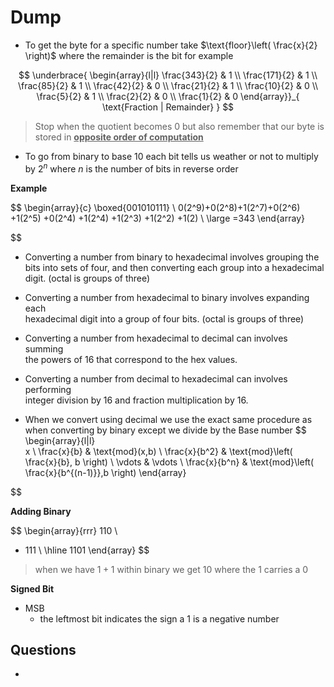 


# Dump
- To get the byte for a specific number take  $\text{floor}\left( \frac{x}{2} \right)$ where the remainder is the bit for example 

$$
\underbrace{
\begin{array}{l|l} 
\frac{343}{2} & 1 \\
\frac{171}{2} & 1 \\
\frac{85}{2} & 1 \\
\frac{42}{2} & 0 \\
\frac{21}{2} & 1 \\
\frac{10}{2} & 0 \\
\frac{5}{2} & 1 \\
\frac{2}{2} & 0 \\
\frac{1}{2} & 0
\end{array}}_{
\text{Fraction | Remainder}
}
$$
> Stop when the quotient becomes 0 but also remember that our byte is stored in <u>**opposite order of computation**</u>


- To go from binary to base 10 each bit tells us weather or not to multiply by $2^n$ where $n$ is the number of bits in reverse order

**Example**

$$
\begin{array}{c}
\boxed{001010111} \\
0(2^9)+0(2^8)+1(2^7)+0(2^6) +1(2^5) +0(2^4) +1(2^4) +1(2^3) +1(2^2) +1(2) \\
\large =343
\end{array}


$$

- Converting a number from binary to hexadecimal involves grouping the bits
into sets of four, and then converting each group into a hexadecimal digit.
(octal is groups of three)
- Converting a number from hexadecimal to binary involves expanding each  
hexadecimal digit into a group of four bits. (octal is groups of three)
- Converting a number from hexadecimal to decimal can involves summing  
the powers of 16 that correspond to the hex values.  
-  Converting a number from decimal to hexadecimal can involves performing  
integer division by 16 and fraction multiplication by 16.



- When we convert using decimal we use the exact same procedure as when converting by binary except we divide by the Base number
$$
\begin{array}{l|l}  
x \\
\frac{x}{b} &  \text{mod}(x,b)  \\
\frac{x}{b^2} & \text{mod}\left( \frac{x}{b}, b \right) \\
\vdots   & \vdots \\ 
\frac{x}{b^n} & \text{mod}\left( \frac{x}{b^{(n-1)}},b \right)
\end{array}

$$


**Adding Binary**

$$
\begin{array}{rrr} 
  110   \\  
+  111 \\
\hline   1101
\end{array}
$$
> when we have $1+1$ within binary we get $10$ where the 1 carries a 0


**Signed Bit**
- MSB
	- the leftmost bit indicates the sign a 1 is a negative number 




## Questions 
- 